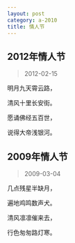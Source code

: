 ```yaml
---
layout: post
category: a-2010
title: 情人节
---
```


## 2012年情人节 ##

> 2012-02-15

明月九天霄云路，

清风十里长安街。

愿诵佛经五百世，

说得大帝浅银河。


## 2009年情人节 ##

> 2009-03-04

几点残星半缺月，

遍地鸡鸣数声犬。

清风凛凛催来去，

行色匆匆路灯寒。
